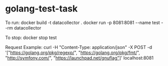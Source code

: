 # golang-test-task

To run:
    docker build -t datacollector .
    docker run -p 8081:8081 --name test --rm datacollector

To stop:
    docker stop test

Request Example:
    curl -H "Content-Type: application/json" -X POST -d '["https://golang.org/pkg/regexp/", "https://golang.org/pkg/fmt/", "http://symfony.com/", "https://launchpad.net/gnuflag"]' localhost:8081